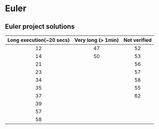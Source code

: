 # Euler

## Euler project solutions

| Long execution(~20 secs) | Very long (> 1min) | Not verified |
| :---------------------:  |:------------------:|:------------:|
| 12                       | 47                 | 52           |
| 14                       | 50                 | 53           |
| 21                       |                    | 56           |
| 23                       |                    | 57           |
| 34                       |                    | 58           |
| 35                       |                    | 55           |
| 37                       |                    | 62           |
| 39                       |                    |              |
| 57                       |                    |              |
| 58                       |                    |              |
